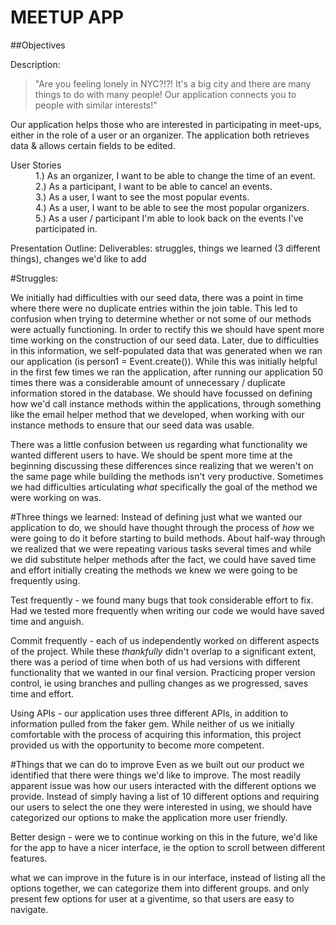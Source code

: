 MEETUP APP
======================

##Objectives

Description:

>"Are you feeling lonely in NYC?!?! It's a big city and there are many things to do with many people! Our application connects you to people with similar interests!"

Our application helps those who are interested in participating in meet-ups, either in the role of a user or an organizer. The application both retrieves data & allows certain fields to be edited.

<dl>
  <dt>User Stories</dt>
  <dd>1.) As an organizer, I want to be able to change the time of an event.</dd>
  <dd>2.) As a participant, I want to be able to cancel an events. </dd>
  <dd>3.) As a user, I want to see the most popular events. </dd>
  <dd>4.) As a user, I want to be able to see the most popular organizers. </dd>
  <dd>5.) As a user / participant I'm able to look back on the events I've participated in. </dd>
</dl>  



Presentation Outline:
Deliverables: struggles, things we learned (3 different things), changes we'd like to add

#Struggles:

We initially had difficulties with our seed data, there was a point in time where there were no duplicate entries within the join table. This led to confusion when trying to determine whether or not some of our methods were actually functioning. In order to rectify this we should have spent more time working on the construction of our seed data. Later, due to difficulties in this information, we self-populated data that was generated when we ran our application (is person1 = Event.create()). While this was initially helpful in the first few times we ran the application, after running our application 50 times there was a considerable amount of unnecessary / duplicate information stored in the database. We should have focussed on defining how we'd call instance methods within the applications, through something like the email helper method that we developed, when working with our instance methods to ensure that our seed data was usable.

There was a little confusion between us regarding what functionality we wanted different users to have. We should be spent more time at the beginning discussing these differences since realizing that we weren't on the same page while building the methods isn't very productive. Sometimes we had difficulties articulating *what* specifically the goal of the method we were working on was.

#Three things we learned:
Instead of defining just what we wanted our application to do, we should have thought through the process of *how* we were going to do it before starting to build methods. About half-way through we realized that we were repeating various tasks several times and while we did substitute helper methods after the fact, we could have saved time and effort initially creating the methods we knew we were going to be frequently using.

Test frequently - we found many bugs that took considerable effort to fix. Had we tested more frequently when writing our code we would have saved time and anguish.

Commit frequently - each of us independently worked on different aspects of the project. While these *thankfully* didn't overlap to a significant extent, there was a period of time when both of us had versions with different functionality that we wanted in our final version. Practicing proper version control, ie using branches and pulling changes as we progressed, saves time and effort.

Using APIs - our application uses three different APIs, in addition to information pulled from the faker gem. While neither of us we initially comfortable with the process of acquiring this information, this project provided us with the opportunity to become more competent.


#Things that we can do to improve
Even as we built out our product we identified that there were things we'd like to improve. The most readily apparent issue was how our users interacted with the different options we provide. Instead of simply having a list of 10 different options and requiring our users to select the one they were interested in using, we should have categorized our options to make the application more user friendly.

Better design - were we to continue working on this in the future, we'd like for the app to have a nicer interface, ie the option to scroll between different features.

what we can improve in the future is  in our interface, instead of listing all the options together, we can categorize them into different groups. and only present few options for  user at a giventime, so that users are easy to navigate.
